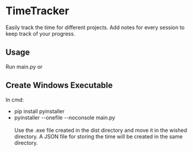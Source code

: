 # TimeTracker
Easily track the time for different projects. Add notes for every session to keep track of your progress.
## Usage
Run main.py or
## Create Windows Executable
In cmd:
- pip install pyinstaller
- pyinstaller --onefile --noconsole main.py\
\
Use the .exe file created in the dist directory and move it in the wished directory. A JSON file for storing the time will be created in the same directory.
